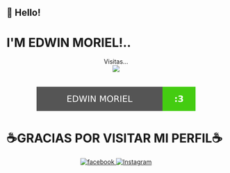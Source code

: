 ## 👋 Hello!
#  I'M EDWIN MORIEL!..
<p align="center"> 
Visitas...<br>
  <img src="https://profile-counter.glitch.me/sagar-viradiya/count.svg" />

  
 <p align="center"> <br>
   <img src="https://raw.githubusercontent.com/Im-Edwin/Im-Edwin/main/README/website.svg"  />

  
# ☕GRACIAS POR VISITAR MI PERFIL☕
<p align="center">
  <a href="https://facebook.com/edwinmoriel20" target="_blank">
    <img src="https://img.shields.io/badge/facebook-%231DA1F2.svg?&style=for-the-badge&logo=facebook&logoColor=white&color=071A2C" alt="facebook"/>


  <a href="https://instagram.com/moriel_est" target="_blank">
    <img src="https://img.shields.io/badge/instagram-%23E4405F.svg?&style=for-the-badge&logo=instagram&logoColor=white&color=071A2C" alt="Instagram"/>
  </a>

</p>

